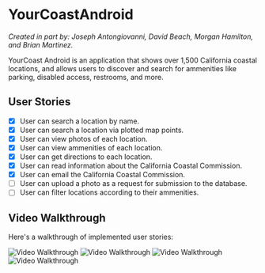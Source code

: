 # YourCoastAndroid
*Created in part by: Joseph Antongiovanni, David Beach, Morgan Hamilton, and Brian Martinez.*

YourCoast Android is an application that shows over 1,500 California coastal locations, and allows users to discover and search for ammenities like parking, disabled access, restrooms, and more.

## User Stories

- [x] User can search a location by name.
- [x] User can search a location via plotted map points.
- [x] User can view photos of each location.
- [x] User can view ammenities of each location.
- [x] User can get directions to each location.
- [x] User can read information about the California Coastal Commission.
- [x] User can email the California Coastal Commission.
- [ ] User can upload a photo as a request for submission to the database.
- [ ] User can filter locations according to their ammenities.

## Video Walkthrough

Here's a walkthrough of implemented user stories:

<img src='http://g.recordit.co/yqwVeJCxiJ.gif' title='Video Walkthrough' width='' alt='Video Walkthrough' />   <img src='http://g.recordit.co/OmJiSDCOyF.gif' title='Video Walkthrough' width='' alt='Video Walkthrough' />
<img src='http://g.recordit.co/SLRIEstfH7.gif' title='Video Walkthrough' width='' alt='Video Walkthrough' />   <img src='http://g.recordit.co/mU1uUGxmC1.gif' title='Video Walkthrough' width='' alt='Video Walkthrough' />

